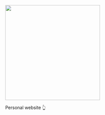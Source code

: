[<img width="300" src="https://github.com/user-attachments/assets/912022ee-a638-4f80-81d0-95d9dd73546b"/>](https://kennyhui.dev)

Personal website 👆
